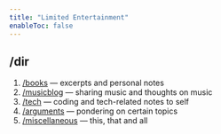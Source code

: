 ```yaml
---
title: "Limited Entertainment"
enableToc: false
---
```


## /dir

1. [/books](/books) — excerpts and personal notes
2. [/musicblog](/musicblog) — sharing music and thoughts on music 
3. [/tech](/tech) — coding and tech-related notes to self
4. [/arguments](/arguments) — pondering on certain topics
5. [/miscellaneous](/miscellaneous) — this, that and all